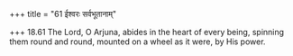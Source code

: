 +++
title = "61 ईश्वरः सर्वभूतानाम्"

+++
18.61 The Lord, O Arjuna, abides in the heart of every being, spinning
them round and round, mounted on a wheel as it were, by His power.
